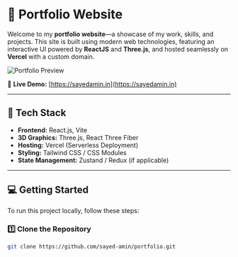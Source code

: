 # 📌 Portfolio Website

Welcome to my **portfolio website**—a showcase of my work, skills, and projects. This site is built using modern web technologies, featuring an interactive UI powered by **ReactJS** and **Three.js**, and hosted seamlessly on **Vercel** with a custom domain.

![Portfolio Preview](./preview.png)

🔗 **Live Demo:** [https://sayedamin.in](https://sayedamin.in)

---

## 🚀 Tech Stack

- **Frontend:** React.js, Vite
- **3D Graphics:** Three.js, React Three Fiber
- **Hosting:** Vercel (Serverless Deployment)
- **Styling:** Tailwind CSS / CSS Modules
- **State Management:** Zustand / Redux (if applicable)

---

## 💻 Getting Started

To run this project locally, follow these steps:

### 1️⃣ Clone the Repository
```bash
git clone https://github.com/sayed-amin/portfolio.git
